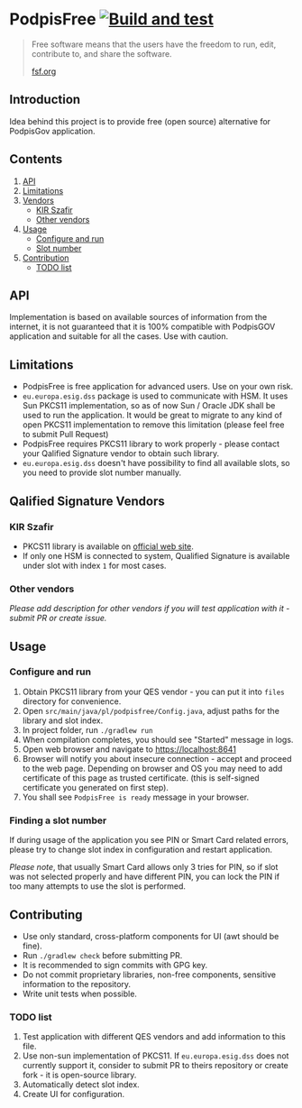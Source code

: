 # PodpisFree [![Build and test](https://github.com/idf3d/podpisfree/actions/workflows/main.yml/badge.svg?branch=main)](https://github.com/idf3d/podpisfree/actions/workflows/main.yml)

> Free software means that the users have the freedom to run, edit, contribute to, and share the software.
> 
> [fsf.org](https://www.fsf.org)

## Introduction

Idea behind this project is to provide free (open source) alternative for PodpisGov application.

## Contents
1. [API](#api)
2. [Limitations](#limitations)
3. [Vendors](#qalified-signature-vendors)
    * [KIR Szafir](#kir-szafir)
    * [Other vendors](#other-vendors)
4. [Usage](#usage)
    * [Configure and run](#configure-and-run)
    * [Slot number](#finding-a-slot-number)
5. [Contribution](#contributing)
    * [TODO list](#todo-list)

## API

Implementation is based on available sources of information from the internet, it is not guaranteed that it is 100%
compatible with PodpisGOV application and suitable for all the cases. Use with caution. 

## Limitations

* PodpisFree is free application for advanced users. Use on your own risk.
* `eu.europa.esig.dss` package is used to communicate with HSM. It uses Sun PKCS11 implementation, so as of now 
Sun / Oracle JDK shall be used to run the application. It would be great to migrate to any kind of open PKCS11 implementation
to remove this limitation (please feel free to submit Pull Request)
* PodpisFree requires PKCS11 library to work properly - please contact your Qalified Signature vendor to obtain such library.
* `eu.europa.esig.dss` doesn't have possibility to find all available slots, so you need to provide slot number manually.

## Qalified Signature Vendors
### KIR Szafir

* PKCS11 library is available on [official web site](https://www.elektronicznypodpis.pl/informacje/aplikacje/).
* If only one HSM is connected to system, Qualified Signature is available under slot with index `1` for most cases.

### Other vendors

_Please add description for other vendors if you will test application with it - submit PR or create issue._

## Usage
### Configure and run
1. Obtain PKCS11 library from your QES vendor - you can put it into `files` directory for convenience.
2. Open `src/main/java/pl/podpisfree/Config.java`, adjust paths for the library and slot index.
3. In project folder, run `./gradlew run`
4. When compilation completes, you should see "Started" message in logs.
5. Open web browser and navigate to <https://localhost:8641>
6. Browser will notify you about insecure connection - accept and proceed to the web page. Depending on browser and OS 
you may need to add certificate of this page as trusted certificate. (this is self-signed certificate you generated on first step).
7. You shall see `PodpisFree is ready` message in your browser.

### Finding a slot number

If during usage of the application you see PIN or Smart Card related errors, please try to change slot index in
configuration and restart application. 

_Please note_, that usually Smart Card allows only 3 tries for PIN, so if slot was not
selected properly and have different PIN, you can lock the PIN if too many attempts to use the slot is performed.

## Contributing

* Use only standard, cross-platform components for UI (awt should be fine).
* Run `./gradlew check` before submitting PR.
* It is recommended to sign commits with GPG key.
* Do not commit proprietary libraries, non-free components, sensitive information to the repository.
* Write unit tests when possible.

### TODO list
1. Test application with different QES vendors and add information to this file.
2. Use non-sun implementation of PKCS11. If `eu.europa.esig.dss` does not currently support it, consider to 
submit PR to theirs repository or create fork - it is open-source library.
3. Automatically detect slot index.
4. Create UI for configuration.
